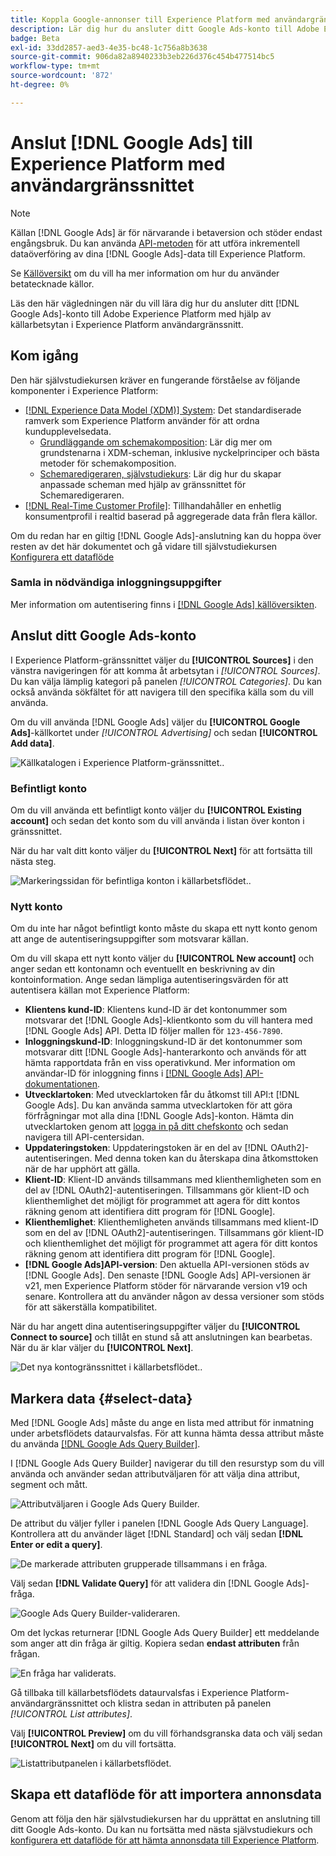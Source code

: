 ```yaml
---
title: Koppla Google-annonser till Experience Platform med användargränssnittet
description: Lär dig hur du ansluter ditt Google Ads-konto till Adobe Experience Platform i användargränssnittet.
badge: Beta
exl-id: 33dd2857-aed3-4e35-bc48-1c756a8b3638
source-git-commit: 906da82a8940233b3eb226d376c454b477514bc5
workflow-type: tm+mt
source-wordcount: '872'
ht-degree: 0%

---
```


# Anslut [!DNL Google Ads] till Experience Platform med användargränssnittet

>[!NOTE]
>
> Källan [!DNL Google Ads] är för närvarande i betaversion och stöder endast engångsbruk. Du kan använda [API-metoden](../../../api/create/advertising/ads.md) för att utföra inkrementell dataöverföring av dina [!DNL Google Ads]-data till Experience Platform.
>
>Se [Källöversikt](../../../../home.md#terms-and-conditions) om du vill ha mer information om hur du använder betatecknade källor.

Läs den här vägledningen när du vill lära dig hur du ansluter ditt [!DNL Google Ads]-konto till Adobe Experience Platform med hjälp av källarbetsytan i Experience Platform användargränssnitt.

## Kom igång

Den här självstudiekursen kräver en fungerande förståelse av följande komponenter i Experience Platform:

* [[!DNL Experience Data Model (XDM)] System](../../../../../xdm/home.md): Det standardiserade ramverk som Experience Platform använder för att ordna kundupplevelsedata.
   * [Grundläggande om schemakomposition](../../../../../xdm/schema/composition.md): Lär dig mer om grundstenarna i XDM-scheman, inklusive nyckelprinciper och bästa metoder för schemakomposition.
   * [Schemaredigeraren, självstudiekurs](../../../../../xdm/tutorials/create-schema-ui.md): Lär dig hur du skapar anpassade scheman med hjälp av gränssnittet för Schemaredigeraren.
* [[!DNL Real-Time Customer Profile]](../../../../../profile/home.md): Tillhandahåller en enhetlig konsumentprofil i realtid baserad på aggregerade data från flera källor.

Om du redan har en giltig [!DNL Google Ads]-anslutning kan du hoppa över resten av det här dokumentet och gå vidare till självstudiekursen [Konfigurera ett dataflöde](../../dataflow/advertising.md)

### Samla in nödvändiga inloggningsuppgifter

Mer information om autentisering finns i [[!DNL Google Ads] källöversikten](../../../../connectors/advertising/ads.md).

## Anslut ditt Google Ads-konto

I Experience Platform-gränssnittet väljer du **[!UICONTROL Sources]** i den vänstra navigeringen för att komma åt arbetsytan i *[!UICONTROL Sources]*. Du kan välja lämplig kategori på panelen *[!UICONTROL Categories]*. Du kan också använda sökfältet för att navigera till den specifika källa som du vill använda.

Om du vill använda [!DNL Google Ads] väljer du **[!UICONTROL Google Ads]**-källkortet under *[!UICONTROL Advertising]* och sedan **[!UICONTROL Add data]**.

![Källkatalogen i Experience Platform-gränssnittet.](../../../../images/tutorials/create/ads/catalog.png).

### Befintligt konto

Om du vill använda ett befintligt konto väljer du **[!UICONTROL Existing account]** och sedan det konto som du vill använda i listan över konton i gränssnittet.

När du har valt ditt konto väljer du **[!UICONTROL Next]** för att fortsätta till nästa steg.

![Markeringssidan för befintliga konton i källarbetsflödet.](../../../../images/tutorials/create/ads/existing.png).

### Nytt konto

Om du inte har något befintligt konto måste du skapa ett nytt konto genom att ange de autentiseringsuppgifter som motsvarar källan.

Om du vill skapa ett nytt konto väljer du **[!UICONTROL New account]** och anger sedan ett kontonamn och eventuellt en beskrivning av din kontoinformation. Ange sedan lämpliga autentiseringsvärden för att autentisera källan mot Experience Platform:

* **Klientens kund-ID**: Klientens kund-ID är det kontonummer som motsvarar det [!DNL Google Ads]-klientkonto som du vill hantera med [!DNL Google Ads] API. Detta ID följer mallen för `123-456-7890`.
* **Inloggningskund-ID**: Inloggningskund-ID är det kontonummer som motsvarar ditt [!DNL Google Ads]-hanterarkonto och används för att hämta rapportdata från en viss operativkund. Mer information om användar-ID för inloggning finns i [[!DNL Google Ads] API-dokumentationen](https://developers.google.com/search-ads/reporting/concepts/login-customer-id).
* **Utvecklartoken**: Med utvecklartoken får du åtkomst till API:t [!DNL Google Ads]. Du kan använda samma utvecklartoken för att göra förfrågningar mot alla dina [!DNL Google Ads]-konton. Hämta din utvecklartoken genom att [logga in på ditt chefskonto](https://ads.google.com/home/tools/manager-accounts/) och sedan navigera till API-centersidan.
* **Uppdateringstoken**: Uppdateringstoken är en del av [!DNL OAuth2]-autentiseringen. Med denna token kan du återskapa dina åtkomsttoken när de har upphört att gälla.
* **Klient-ID**: Klient-ID används tillsammans med klienthemligheten som en del av [!DNL OAuth2]-autentiseringen. Tillsammans gör klient-ID och klienthemlighet det möjligt för programmet att agera för ditt kontos räkning genom att identifiera ditt program för [!DNL Google].
* **Klienthemlighet**: Klienthemligheten används tillsammans med klient-ID som en del av [!DNL OAuth2]-autentiseringen. Tillsammans gör klient-ID och klienthemlighet det möjligt för programmet att agera för ditt kontos räkning genom att identifiera ditt program för [!DNL Google].
* **[!DNL Google Ads]API-version**: Den aktuella API-versionen stöds av [!DNL Google Ads]. Den senaste [!DNL Google Ads] API-versionen är v21, men Experience Platform stöder för närvarande version v19 och senare. Kontrollera att du använder någon av dessa versioner som stöds för att säkerställa kompatibilitet.

När du har angett dina autentiseringsuppgifter väljer du **[!UICONTROL Connect to source]** och tillåt en stund så att anslutningen kan bearbetas. När du är klar väljer du **[!UICONTROL Next]**.

![Det nya kontogränssnittet i källarbetsflödet.](../../../../images/tutorials/create/ads/new.png).

## Markera data {#select-data}

Med [!DNL Google Ads] måste du ange en lista med attribut för inmatning under arbetsflödets dataurvalsfas. För att kunna hämta dessa attribut måste du använda [[!DNL Google Ads Query Builder]](https://developers.google.com/google-ads/api/fields/v19/overview_query_builder).

I [!DNL Google Ads Query Builder] navigerar du till den resurstyp som du vill använda och använder sedan attributväljaren för att välja dina attribut, segment och mått.

![Attributväljaren i Google Ads Query Builder.](../../../../images/tutorials/create/ads/attributes.png)

De attribut du väljer fyller i panelen [!DNL Google Ads Query Language]. Kontrollera att du använder läget [!DNL Standard] och välj sedan **[!DNL Enter or edit a query]**.

![De markerade attributen grupperade tillsammans i en fråga.](../../../../images/tutorials/create/ads/enter-query.png)

Välj sedan **[!DNL Validate Query]** för att validera din [!DNL Google Ads]-fråga.

![Google Ads Query Builder-valideraren.](../../../../images/tutorials/create/ads/validate-query.png)

Om det lyckas returnerar [!DNL Google Ads Query Builder] ett meddelande som anger att din fråga är giltig. Kopiera sedan **endast attributen** från frågan.

![En fråga har validerats.](../../../../images/tutorials/create/ads/copy-query.png)

Gå tillbaka till källarbetsflödets dataurvalsfas i Experience Platform-användargränssnittet och klistra sedan in attributen på panelen *[!UICONTROL List attributes]*.

Välj **[!UICONTROL Preview]** om du vill förhandsgranska data och välj sedan **[!UICONTROL Next]** om du vill fortsätta.

![Listattributpanelen i källarbetsflödet.](../../../../images/tutorials/create/ads/list-attributes.png)

## Skapa ett dataflöde för att importera annonsdata

Genom att följa den här självstudiekursen har du upprättat en anslutning till ditt Google Ads-konto. Du kan nu fortsätta med nästa självstudiekurs och [konfigurera ett dataflöde för att hämta annonsdata till Experience Platform](../../dataflow/advertising.md).
